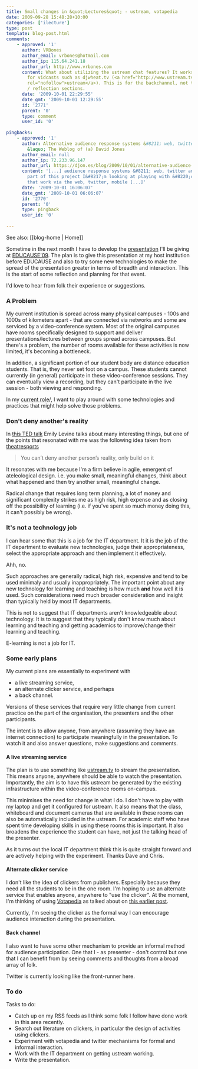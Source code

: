 ```yaml
---
title: Small changes in &quot;Lectures&quot; - ustream, votapedia
date: 2009-09-28 15:48:28+10:00
categories: ['ilecture']
type: post
template: blog-post.html
comments:
    - approved: '1'
      author: VRBones
      author_email: vrbones@hotmail.com
      author_ip: 115.64.241.18
      author_url: http://www.vrbones.com
      content: What about utilizing the ustream chat features? It works quite effectively
        for vidcasts such as djwheat.tv (<a href="http://www.ustream.tv/channel/djwheat"
        rel="nofollow">ustream</a>). This is for the backchannel, not the formal voting
        / reflection sections.
      date: '2009-10-01 22:29:55'
      date_gmt: '2009-10-01 12:29:55'
      id: '2771'
      parent: '0'
      type: comment
      user_id: '0'
    
pingbacks:
    - approved: '1'
      author: Alternative audience response systems &#8211; web, twitter and mobile phone
        &laquo; The Weblog of (a) David Jones
      author_email: null
      author_ip: 72.233.96.147
      author_url: https://djon.es/blog/2009/10/01/alternative-audience-response-systems-web-twitter-and-mobile-phone/
      content: '[...] audience response systems &#8211; web, twitter and mobile&nbsp;phone  As
        part of this project I&#8217;m looking at playing with &#8220;clickers&#8221;
        that work via the web, twitter, mobile [...]'
      date: '2009-10-01 16:06:07'
      date_gmt: '2009-10-01 06:06:07'
      id: '2770'
      parent: '0'
      type: pingback
      user_id: '0'
    
---
```


See also: [[blog-home | Home]]

Sometime in the next month I have to develop the [presentation](http://www.educause.edu/E09+Hybrid/EDUCAUSE2009FacetoFaceConferen/ELearningImplementationAlterna/176134) I'll be giving at [EDUCAUSE'09](http://www.educause.edu/E2009). The plan is to give this presentation at my host institution before EDUCAUSE and also to try some new technologies to make the spread of the presentation greater in terms of breadth and interaction. This is the start of some reflection and planning for that event.

I'd love to hear from folk their experience or suggestions.

### A Problem

My current institution is spread across many physical campuses - 100s and 1000s of kilometers apart - that are connected via networks and some are serviced by a video-conference system. Most of the original campuses have rooms specifically designed to support and deliver presentations/lectures between groups spread across campuses. But there's a problem, the number of rooms available for these activities is now limited, it's becoming a bottleneck.

In addition, a significant portion of our student body are distance education students. That is, they never set foot on a campus. These students cannot currently (in general) participate in these video-conference sessions. They can eventually view a recording, but they can't participate in the live session - both viewing and responding.

In my [current role](/blog2/2009/08/20/elearning-and-innovation-specialist-report-1-4-20-august)/, I want to play around with some technologies and practices that might help solve those problems.

### Don't deny another's reality

In [this TED talk](http://www.ted.com/index.php/talks/emily_levine_s_theory_of_everything.html) Emily Levine talks about many interesting things, but one of the points that resonated with me was the following idea taken from [theatresports](http://en.wikipedia.org/wiki/Theatresports)

> You can’t deny another person’s reality, only build on it

It resonates with me because I'm a firm believe in agile, emergent of ateleological design. i.e. you make small, meaningful changes, think about what happened and then try another small, meaningful change.

Radical change that requires long term planning, a lot of money and significant complexity strikes me as high risk, high expense and as closing off the possibility of learning (i.e. if you've spent so much money doing this, it can't possibly be wrong).

### It's not a technology job

I can hear some that this is a job for the IT department. It it is the job of the IT department to evaluate new technologies, judge their appropriateness, select the appropriate approach and then implement it effectively.

Ahh, no.

Such approaches are generally radical, high risk, expensive and tend to be used minimaly and usually inappropriately. The important point about any new technology for learning and teaching is how much **and** how well it is used. Such considerations need much broader consideration and insight than typically held by most IT departments.

This is not to suggest that IT departments aren't knowledgeable about technology. It is to suggest that they typically don't know much about learning and teaching and getting academics to improve/change their learning and teaching.

E-learning is not a job for IT.

### Some early plans

My current plans are essentially to experiment with

- a live streaming service,
- an alternate clicker service, and perhaps
- a back channel.

Versions of these services that require very little change from current practice on the part of the organisation, the presenters and the other participants.

The intent is to allow anyone, from anywhere (assuming they have an internet connection) to participate meaningfully in the presentation. To watch it and also answer questions, make suggestions and comments.

#### A live streaming service

The plan is to use something like [ustream.tv](http://ustream.tv/) to stream the presentation. This means anyone, anywhere should be able to watch the presentation. Importantly, the aim is to have this ustream be generated by the existing infrastructure within the video-conference rooms on-campus.

This minimises the need for change in what I do. I don't have to play with my laptop and get it configured for ustream. It also means that the class, whiteboard and document cameras that are available in these rooms can also be automatically included in the ustream. For academic staff who have spent time developing skills in using these rooms this is important. It also broadens the experience the student can have, not just the talking head of the presenter.

As it turns out the local IT department think this is quite straight forward and are actively helping with the experiment. Thanks Dave and Chris.

#### Alternate clicker service

I don't like the idea of clickers from publishers. Especially because they need all the students to be in the one room. I'm hoping to use an alternate service that enables anyone, anywhere to "use the clicker". At the moment, I'm thinking of using [Votapedia](http://www.votapedia.com/) as talked about on [this earlier post](/blog2/2009/06/30/alternative-to-clickers/).

Currently, I'm seeing the clicker as the formal way I can encourage audience interaction during the presentation.

#### Back channel

I also want to have some other mechanism to provide an informal method for audience participation. One that I - as presenter - don't control but one that I can benefit from by seeing comments and thoughts from a broad array of folk.

Twitter is currently looking like the front-runner here.

### To do

Tasks to do:

- Catch up on my RSS feeds as I think some folk I follow have done work in this area recently.
- Search out literature on clickers, in particular the design of activities using clickers.
- Experiment with votapedia and twitter mechanisms for formal and informal interaction.
- Work with the IT department on getting ustream working.
- Write the presentation.
